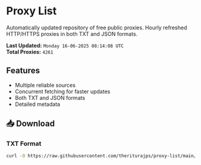 # Proxy List

Automatically updated repository of free public proxies. Hourly refreshed HTTP/HTTPS proxies in both TXT and JSON formats.

**Last Updated:** `Monday 16-06-2025 08:14:08 UTC`  
**Total Proxies:** `4261`

## Features
- Multiple reliable sources
- Concurrent fetching for faster updates
- Both TXT and JSON formats
- Detailed metadata

## 📥 Download

### TXT Format
```bash
curl -O https://raw.githubusercontent.com/theriturajps/proxy-list/main/proxies.txt